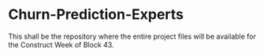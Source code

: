 # Churn-Prediction-Experts
This shall be the repository where the entire project files will be available for the Construct Week of Block 43.
